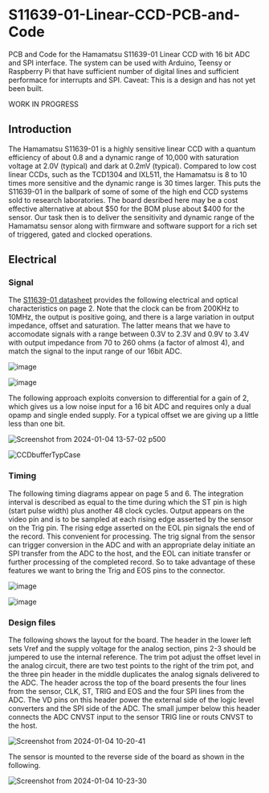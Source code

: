 # S11639-01-Linear-CCD-PCB-and-Code
PCB and Code for the Hamamatsu S11639-01 Linear CCD with 16 bit ADC and SPI interface.  The system can be used with Arduino, Teensy or Raspberry Pi that have sufficient number of digital lines and sufficient performace for interrupts and SPI.  Caveat:  This is a design and has not yet been built.

WORK IN PROGRESS

## Introduction
The Hamamatsu S11639-01 is a highly sensitive linear CCD with a quantum efficiency of about 0.8 and a dynamic range of 10,000 with saturation voltage at 2.0V (typical) and dark at 0.2mV (typical).  Compared to low cost linear CCDs, such as the TCD1304 and IXL511, the Hamamatsu is 8 to 10 times more sensitive and the dynamic range is 30 times larger.  This puts the S11639-01 in the ballpark of some of some of the high end CCD systems sold to research laboratories.  The board desribed here may be a cost effective alternative at about $50 for the BOM pluse about $400 for the sensor.  Our task then is to deliver the sensitivity and dynamic range of the Hamamatsu sensor along with firmware and software support for a rich set of triggered, gated and clocked operations.

## Electrical
### Signal
The [S11639-01 datasheet](https://www.hamamatsu.com/content/dam/hamamatsu-photonics/sites/documents/99_SALES_LIBRARY/ssd/s11639-01_kmpd1163e.pdf) provides the following electrical and optical characteristics on page 2.  Note that the clock can be from 200KHz to 10MHz, the output is positive going, and there is a large variation in output impedance, offset and saturation.   The latter means that we have to accomodate signals with a range between 0.3V to 2.3V and 0.9V to 3.4V with output impedance from 70 to 260 ohms (a factor of almost 4), and match the signal to the input range of our 16bit ADC.

![image](https://github.com/drmcnelson/S11639-01-Linear-CCD-PCB-and-Code/assets/38619857/998c54a0-a48c-4cc0-90cc-10f83ad4ebfb)

![image](https://github.com/drmcnelson/S11639-01-Linear-CCD-PCB-and-Code/assets/38619857/2956b1a0-4789-4691-9a65-d3e1a5f0222f)

The following approach exploits conversion to differential for a gain of 2, which gives us a low noise input for a 16 bit ADC and requires only a dual opamp and single ended supply.  For a typical offset we are giving up a little less than one bit.

![Screenshot from 2024-01-04 13-57-02 p500](https://github.com/drmcnelson/S11639-01-Linear-CCD-PCB-and-Code/assets/38619857/e99c93ef-fd4c-4e27-9c6f-1f5811697b57)

![CCDbufferTypCase](https://github.com/drmcnelson/S11639-01-Linear-CCD-PCB-and-Code/assets/38619857/d2938130-6e73-46d5-802d-ec7fc1c31b6b)

### Timing
The following timing diagrams appear on page 5 and 6. The integration interval is described as equal to the time during which the ST pin is high (start pulse width) plus another 48 clock cycles.  Output appears on the video pin and is to be sampled at each rising edge asserted by the sensor on the Trig pin.  The rising edge asserted on the EOL pin signals the end of the record.  This convenient for processing. The trig signal from the sensor can trigger conversion in the ADC and with an appropriate delay initiate an SPI transfer from the ADC to the host, and the EOL can initiate transfer or further processing of the completed record.  So to take advantage of these features we want to bring the Trig and EOS pins to the connector.

![image](https://github.com/drmcnelson/S11639-01-Linear-CCD-PCB-and-Code/assets/38619857/309ec305-8dee-475f-9f3f-8bd6a03be575)

![image](https://github.com/drmcnelson/S11639-01-Linear-CCD-PCB-and-Code/assets/38619857/2908a0fc-5c88-4da0-84a4-8e4f050bc7ad)

### Design files
The following shows the layout for the board.   The header in the lower left sets Vref and the supply voltage for the analog section, pins 2-3 should be jumpered to use the internal reference.  The trim pot adjust the offset level in the analog circuit, there are two test points to the right of the trim pot, and the three pin header in the middle duplicates the analog signals delivered to the ADC. The header across the top of the board presents the four lines from the sensor, CLK, ST, TRIG and EOS and the four SPI lines from the ADC. The VD pins on this header power the external side of the logic level converters and the SPI side of the ADC.   The small jumper below this header connects the ADC CNVST input to the sensor TRIG line or routs CNVST to the host. 

![Screenshot from 2024-01-04 10-20-41](https://github.com/drmcnelson/S11639-01-Linear-CCD-PCB-and-Code/assets/38619857/28649053-fdd7-4f8d-8f97-63fbb6c821ae)

The sensor is mounted to the reverse side of the board as shown in the following.

![Screenshot from 2024-01-04 10-23-30](https://github.com/drmcnelson/S11639-01-Linear-CCD-PCB-and-Code/assets/38619857/04e5b704-4752-414b-a01d-ac059fea0315)





